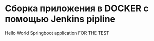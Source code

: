 # Сборка приложения в DOCKER с помощью Jenkins pipline
Hello World Springboot application FOR THE TEST

